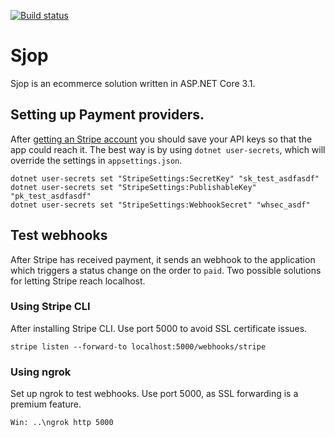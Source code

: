 [![Build status](https://dev.azure.com/losolio/LosvikKommune/_apis/build/status/LosvikKommune%20-%20Azure%20-%20CI)](https://dev.azure.com/losolio/LosvikKommune/_build/latest?definitionId=15)

# Sjop

Sjop is an ecommerce solution written in ASP.NET Core 3.1. 


## Setting up Payment providers. 

After [getting an Stripe account](https://dashboard.stripe.com/register) you should save your API keys so that the app could reach it. The best way is by using `dotnet user-secrets`, which will override the settings in `appsettings.json`. 

```
dotnet user-secrets set "StripeSettings:SecretKey" "sk_test_asdfasdf"
dotnet user-secrets set "StripeSettings:PublishableKey" "pk_test_asdfasdf"
dotnet user-secrets set "StripeSettings:WebhookSecret" "whsec_asdf"
```

## Test webhooks

After Stripe has received payment, it sends an webhook to the application which triggers a status change on the order to `paid`. Two possible solutions for letting Stripe reach localhost. 

### Using Stripe CLI

After installing Stripe CLI. Use port 5000 to avoid SSL certificate issues. 

```
stripe listen --forward-to localhost:5000/webhooks/stripe
```

### Using ngrok

Set up ngrok to test webhooks. Use port 5000, as SSL forwarding is a premium feature. 

```
Win: ..\ngrok http 5000
```
